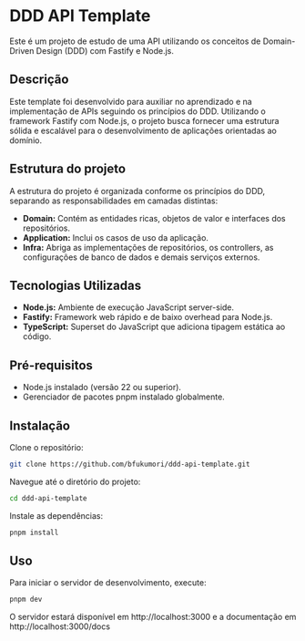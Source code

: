 # DDD API Template
Este é um projeto de estudo de uma API utilizando os conceitos de Domain-Driven Design (DDD) com Fastify e Node.js.

## Descrição
Este template foi desenvolvido para auxiliar no aprendizado e na implementação de APIs seguindo os princípios do DDD. Utilizando o framework Fastify com Node.js, o projeto busca fornecer uma estrutura sólida e escalável para o desenvolvimento de aplicações orientadas ao domínio.

## Estrutura do projeto
A estrutura do projeto é organizada conforme os princípios do DDD, separando as responsabilidades em camadas distintas:
- **Domain:** Contém as entidades ricas, objetos de valor e interfaces dos repositórios.
- **Application:** Inclui os casos de uso da aplicação.
- **Infra:** Abriga as implementações de repositórios, os controllers, as configurações de banco de dados e demais serviços externos.

## Tecnologias Utilizadas
- **Node.js:** Ambiente de execução JavaScript server-side.
- **Fastify:** Framework web rápido e de baixo overhead para Node.js.
- **TypeScript:** Superset do JavaScript que adiciona tipagem estática ao código.

## Pré-requisitos
- Node.js instalado (versão 22 ou superior).
- Gerenciador de pacotes pnpm instalado globalmente.

## Instalação
Clone o repositório:
```bash
git clone https://github.com/bfukumori/ddd-api-template.git
```

Navegue até o diretório do projeto:
```bash
cd ddd-api-template
```

Instale as dependências:
```bash
pnpm install
```

## Uso
Para iniciar o servidor de desenvolvimento, execute:
```bash
pnpm dev
```

O servidor estará disponível em http://localhost:3000 e a documentação em http://localhost:3000/docs